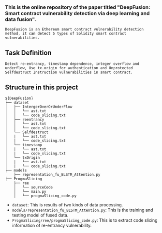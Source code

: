 ### This is the online repository of the paper titled "DeepFusion: Smart contract vulnerability detection via deep learning and data fusion".

```
DeepFusion is an Ethereum smart contract vulnerability detection method, it can detect 5 types of Solidity smart contract vulnerabilities.
```

## Task Definition

```
Detect re-entrancy, timestamp dependence, integer overflow and underflow, Use tx.origin for authentication and Unprotected Selfdestruct Instruction vulnerabilities in smart contract.
```

## Structure in this project

```
${DeepFusion}
├── dataset
│   ├── IntergerOverOrUnderFlow
│   │   └── ast.txt
│   │   └── code_slicing.txt
│   ├── reentrancy
│   │   └── ast.txt
│   │   └── code_slicing.txt
│   └── Selfdestruct
│   |   └── ast.txt
│   |   └── code_slicing.txt
│   └── timestamp
│   |   └── ast.txt
│   |   └── code_slicing.txt
│   └── txOrigin
│   |   └── ast.txt
│   |   └── code_slicing.txt
├── models
    ├── representation_fu_BLSTM_Attention.py
├── ProgmaSlicing
    ├── ree
    │   └── sourceCode
    │   └── main.py
    │   └── progmaSlicing_code.py
```

- `dataset`: This is results of two kinds of data processing.
- `models/representation_fu_BLSTM_Attention.py`: This is the training and testing model of fused data.
- `ProgmaSlicing/ree/progmaSlicing_code.py`: This is to extract code slicing information of re-entrancy vulnerability.
